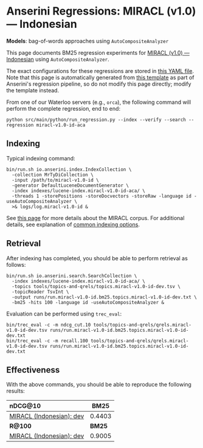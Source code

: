 # Anserini Regressions: MIRACL (v1.0) &mdash; Indonesian

**Models**: bag-of-words approaches using `AutoCompositeAnalyzer`

This page documents BM25 regression experiments for [MIRACL (v1.0) &mdash; Indonesian](https://github.com/project-miracl/miracl) using `AutoCompositeAnalyzer`.

The exact configurations for these regressions are stored in [this YAML file](../../src/main/resources/regression/miracl-v1.0-id-aca.yaml).
Note that this page is automatically generated from [this template](../../src/main/resources/docgen/templates/miracl-v1.0-id-aca.template) as part of Anserini's regression pipeline, so do not modify this page directly; modify the template instead.

From one of our Waterloo servers (e.g., `orca`), the following command will perform the complete regression, end to end:

```
python src/main/python/run_regression.py --index --verify --search --regression miracl-v1.0-id-aca
```

## Indexing

Typical indexing command:

```
bin/run.sh io.anserini.index.IndexCollection \
  -collection MrTyDiCollection \
  -input /path/to/miracl-v1.0-id \
  -generator DefaultLuceneDocumentGenerator \
  -index indexes/lucene-index.miracl-v1.0-id-aca/ \
  -threads 1 -storePositions -storeDocvectors -storeRaw -language id -useAutoCompositeAnalyzer \
  >& logs/log.miracl-v1.0-id &
```

See [this page](https://github.com/project-miracl/miracl) for more details about the MIRACL corpus.
For additional details, see explanation of [common indexing options](../../docs/common-indexing-options.md).

## Retrieval

After indexing has completed, you should be able to perform retrieval as follows:

```
bin/run.sh io.anserini.search.SearchCollection \
  -index indexes/lucene-index.miracl-v1.0-id-aca/ \
  -topics tools/topics-and-qrels/topics.miracl-v1.0-id-dev.tsv \
  -topicReader TsvInt \
  -output runs/run.miracl-v1.0-id.bm25.topics.miracl-v1.0-id-dev.txt \
  -bm25 -hits 100 -language id -useAutoCompositeAnalyzer &
```

Evaluation can be performed using `trec_eval`:

```
bin/trec_eval -c -m ndcg_cut.10 tools/topics-and-qrels/qrels.miracl-v1.0-id-dev.tsv runs/run.miracl-v1.0-id.bm25.topics.miracl-v1.0-id-dev.txt
bin/trec_eval -c -m recall.100 tools/topics-and-qrels/qrels.miracl-v1.0-id-dev.tsv runs/run.miracl-v1.0-id.bm25.topics.miracl-v1.0-id-dev.txt
```

## Effectiveness

With the above commands, you should be able to reproduce the following results:

| **nDCG@10**                                                                                                  | **BM25**  |
|:-------------------------------------------------------------------------------------------------------------|-----------|
| [MIRACL (Indonesian): dev](https://github.com/project-miracl/miracl)                                         | 0.4403    |
| **R@100**                                                                                                    | **BM25**  |
| [MIRACL (Indonesian): dev](https://github.com/project-miracl/miracl)                                         | 0.9005    |

